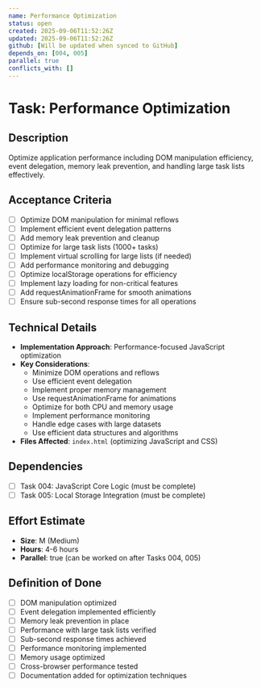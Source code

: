 ```yaml
---
name: Performance Optimization
status: open
created: 2025-09-06T11:52:26Z
updated: 2025-09-06T11:52:26Z
github: [Will be updated when synced to GitHub]
depends_on: [004, 005]
parallel: true
conflicts_with: []
---
```


# Task: Performance Optimization

## Description
Optimize application performance including DOM manipulation efficiency, event delegation, memory leak prevention, and handling large task lists effectively.

## Acceptance Criteria
- [ ] Optimize DOM manipulation for minimal reflows
- [ ] Implement efficient event delegation patterns
- [ ] Add memory leak prevention and cleanup
- [ ] Optimize for large task lists (1000+ tasks)
- [ ] Implement virtual scrolling for large lists (if needed)
- [ ] Add performance monitoring and debugging
- [ ] Optimize localStorage operations for efficiency
- [ ] Implement lazy loading for non-critical features
- [ ] Add requestAnimationFrame for smooth animations
- [ ] Ensure sub-second response times for all operations

## Technical Details
- **Implementation Approach**: Performance-focused JavaScript optimization
- **Key Considerations**:
  - Minimize DOM operations and reflows
  - Use efficient event delegation
  - Implement proper memory management
  - Use requestAnimationFrame for animations
  - Optimize for both CPU and memory usage
  - Implement performance monitoring
  - Handle edge cases with large datasets
  - Use efficient data structures and algorithms
- **Files Affected**: `index.html` (optimizing JavaScript and CSS)

## Dependencies
- [ ] Task 004: JavaScript Core Logic (must be complete)
- [ ] Task 005: Local Storage Integration (must be complete)

## Effort Estimate
- **Size**: M (Medium)
- **Hours**: 4-6 hours
- **Parallel**: true (can be worked on after Tasks 004, 005)

## Definition of Done
- [ ] DOM manipulation optimized
- [ ] Event delegation implemented efficiently
- [ ] Memory leak prevention in place
- [ ] Performance with large task lists verified
- [ ] Sub-second response times achieved
- [ ] Performance monitoring implemented
- [ ] Memory usage optimized
- [ ] Cross-browser performance tested
- [ ] Documentation added for optimization techniques